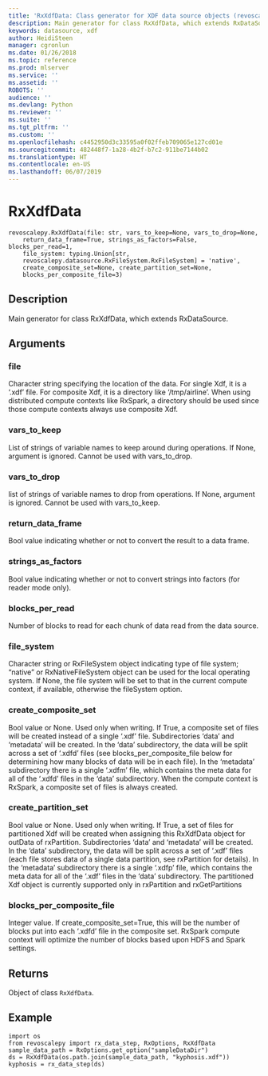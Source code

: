 ```yaml
---
title: 'RxXdfData: Class generator for XDF data source objects (revoscalepy)'
description: Main generator for class RxXdfData, which extends RxDataSource.
keywords: datasource, xdf
author: HeidiSteen
manager: cgronlun
ms.date: 01/26/2018
ms.topic: reference
ms.prod: mlserver
ms.service: ''
ms.assetid: ''
ROBOTS: ''
audience: ''
ms.devlang: Python
ms.reviewer: ''
ms.suite: ''
ms.tgt_pltfrm: ''
ms.custom: ''
ms.openlocfilehash: c4452950d3c33595a0f02ffeb709065e127cd01e
ms.sourcegitcommit: 482448f7-1a28-4b2f-b7c2-911be7144b02
ms.translationtype: HT
ms.contentlocale: en-US
ms.lasthandoff: 06/07/2019
---
```

# <a name="rxxdfdata"></a>RxXdfData


 



```
revoscalepy.RxXdfData(file: str, vars_to_keep=None, vars_to_drop=None,
    return_data_frame=True, strings_as_factors=False, blocks_per_read=1,
    file_system: typing.Union[str,
    revoscalepy.datasource.RxFileSystem.RxFileSystem] = 'native',
    create_composite_set=None, create_partition_set=None,
    blocks_per_composite_file=3)
```





## <a name="description"></a>Description

Main generator for class RxXdfData, which extends RxDataSource.


## <a name="arguments"></a>Arguments


### <a name="file"></a>file

Character string specifying the location of the data. For single Xdf, it is a ‘.xdf’ file. For composite Xdf, it is a directory like ‘/tmp/airline’. When using distributed compute contexts like RxSpark, a directory should be used since those compute contexts always use composite Xdf.


### <a name="varstokeep"></a>vars_to_keep

List of strings of variable names to keep around during operations. If None, argument is ignored. Cannot be used with vars_to_drop.


### <a name="varstodrop"></a>vars_to_drop

list of strings of variable names to drop from operations. If None, argument is ignored. Cannot be used with vars_to_keep.


### <a name="returndataframe"></a>return_data_frame

Bool value indicating whether or not to convert the result to a data frame.


### <a name="stringsasfactors"></a>strings_as_factors

Bool value indicating whether or not to convert strings into factors (for reader mode only).


### <a name="blocksperread"></a>blocks_per_read

Number of blocks to read for each chunk of data read from the data source.


### <a name="filesystem"></a>file_system

Character string or RxFileSystem object indicating type of file system; “native” or RxNativeFileSystem object can be used for the local operating system. If None, the file system will be set to that in the current compute context, if available, otherwise the fileSystem option.


### <a name="createcompositeset"></a>create_composite_set

Bool value or None. Used only when writing.
If True, a composite set of files will be created instead of a single ‘.xdf’ file. Subdirectories ‘data’ and ‘metadata’ will be created. In the ‘data’ subdirectory, the data will be split across a set of ‘.xdfd’ files (see blocks_per_composite_file below for determining how many blocks of data will be in each file). In the ‘metadata’ subdirectory there is a single ‘.xdfm’ file, which contains the meta data for all of the ‘.xdfd’ files in the ‘data’ subdirectory. When the compute context is RxSpark, a composite set of files is always created.


### <a name="createpartitionset"></a>create_partition_set

Bool value or None. Used only when writing.
If True, a set of files for partitioned Xdf will be created when assigning this RxXdfData object for outData of rxPartition. Subdirectories ‘data’ and ‘metadata’ will be created. In the ‘data’ subdirectory, the data will be split across a set of ‘.xdf’ files (each file stores data of a single data partition, see rxPartition for details). In the ‘metadata’ subdirectory there is a single ‘.xdfp’ file, which contains the meta data for all of the ‘.xdf’ files in the ‘data’ subdirectory. The partitioned Xdf object is currently supported only in rxPartition and rxGetPartitions


### <a name="blockspercompositefile"></a>blocks_per_composite_file

Integer value. If create_composite_set=True, this will be the number of blocks put into each ‘.xdfd’ file in the composite set. RxSpark compute context will optimize the number of blocks based upon HDFS and Spark settings.


## <a name="returns"></a>Returns

Object of class `RxXdfData`.


## <a name="example"></a>Example



```
import os
from revoscalepy import rx_data_step, RxOptions, RxXdfData
sample_data_path = RxOptions.get_option("sampleDataDir")
ds = RxXdfData(os.path.join(sample_data_path, "kyphosis.xdf"))
kyphosis = rx_data_step(ds)
```

